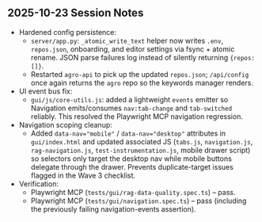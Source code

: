 ## 2025-10-23 Session Notes

- Hardened config persistence:
  - `server/app.py`: `_atomic_write_text` helper now writes `.env`, `repos.json`, onboarding, and editor settings via fsync + atomic rename. JSON parse failures log instead of silently returning `{repos: []}`.
  - Restarted `agro-api` to pick up the updated `repos.json`; `/api/config` once again returns the `agro` repo so the keywords manager renders.
- UI event bus fix:
  - `gui/js/core-utils.js`: added a lightweight `events` emitter so Navigation emits/consumes `nav:tab-change` and `tab-switched` reliably. This resolved the Playwright MCP navigation regression.
- Navigation scoping cleanup:
  - Added `data-nav="mobile"` / `data-nav="desktop"` attributes in `gui/index.html` and updated associated JS (`tabs.js`, `navigation.js`, `rag-navigation.js`, `test-instrumentation.js`, mobile drawer script) so selectors only target the desktop nav while mobile buttons delegate through the drawer. Prevents duplicate-target issues flagged in the Wave 3 checklist.
- Verification:
  - Playwright MCP (`tests/gui/rag-data-quality.spec.ts`) – pass.
  - Playwright MCP (`tests/gui/navigation.spec.ts`) – pass (including the previously failing navigation-events assertion).
